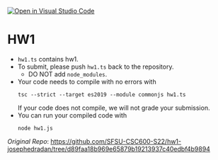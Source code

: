 [![Open in Visual Studio Code](https://classroom.github.com/assets/open-in-vscode-f059dc9a6f8d3a56e377f745f24479a46679e63a5d9fe6f495e02850cd0d8118.svg)](https://classroom.github.com/online_ide?assignment_repo_id=6823462&assignment_repo_type=AssignmentRepo)

# HW1

- `hw1.ts` contains hw1.
- To submit, please push `hw1.ts` back to the repository.
  - DO NOT add `node_modules`.
- Your code needs to compile with no errors with
  ```
  tsc --strict --target es2019 --module commonjs hw1.ts
  ```
  If your code does not compile, we will not grade your submission.
- You can run your compiled code with
  ```
  node hw1.js
  ```

_Original Repo_: https://github.com/SFSU-CSC600-S22/hw1-josephedradan/tree/d89faa18b969e65879b19213937c40edbf4b9894
